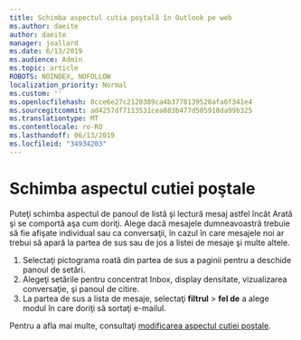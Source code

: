 ```yaml
---
title: Schimba aspectul cutia poştală în Outlook pe web
ms.author: daeite
author: daeite
manager: joallard
ms.date: 6/13/2019
ms.audience: Admin
ms.topic: article
ROBOTS: NOINDEX, NOFOLLOW
localization_priority: Normal
ms.custom: ''
ms.openlocfilehash: 8cce6e27c2120389ca4b3778139528afa6f341e4
ms.sourcegitcommit: ad4257df7113531cea883b477d505918da99b325
ms.translationtype: MT
ms.contentlocale: ro-RO
ms.lasthandoff: 06/13/2019
ms.locfileid: "34934203"
---
```

# <a name="change-the-look-of-your-mailbox"></a>Schimba aspectul cutiei poştale

Puteţi schimba aspectul de panoul de listă şi lectură mesaj astfel încât Arată şi se comportă aşa cum doriţi. Alege dacă mesajele dumneavoastră trebuie să fie afişate individual sau ca conversaţii, în cazul în care mesajele noi ar trebui să apară la partea de sus sau de jos a listei de mesaje şi multe altele.

1. Selectaţi pictograma roată din partea de sus a paginii pentru a deschide panoul de setări.
1. Alegeţi setările pentru concentrat Inbox, display densitate, vizualizarea conversaţie, şi panoul de citire.
1. La partea de sus a lista de mesaje, selectaţi **filtrul** > **fel de** a alege modul în care doriţi să sortaţi e-mailul.

Pentru a afla mai multe, consultaţi [modificarea aspectul cutiei poştale](https://support.office.com/article/b41c2ecb-f23c-42b3-b7f8-659646d5e58c).